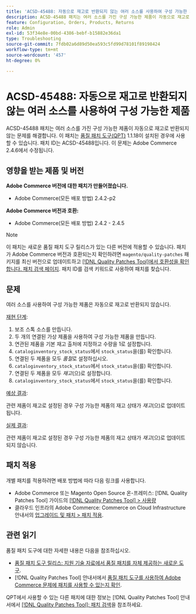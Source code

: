 ```yaml
---
title: 'ACSD-45488: 자동으로 재고로 반환되지 않는 여러 소스를 사용하여 구성 가능한 제품'
description: ACSD-45488 패치는 여러 소스를 가진 구성 가능한 제품이 자동으로 재고로 반환되지 않는 문제를 해결합니다. 이 패치는 [Quality Patches Tool (QPT)](https://experienceleague.adobe.com/ko/docs/commerce-operations/tools/quality-patches-tool/quality-patches-tool-to-self-serve-quality-patches) 1.1.18이 설치된 경우 사용할 수 있습니다. 패치 ID는 ACSD-45488입니다. 이 문제는 Adobe Commerce 2.4.6에서 수정됩니다.
feature: Configuration, Orders, Products, Returns
role: Admin
exl-id: 53f34e8e-00bd-4386-bebf-b15882e36da1
type: Troubleshooting
source-git-commit: 7fdb02a6d89d50ea593c5fd99d78101f89198424
workflow-type: tm+mt
source-wordcount: '457'
ht-degree: 0%

---
```


# ACSD-45488: 자동으로 재고로 반환되지 않는 여러 소스를 사용하여 구성 가능한 제품

ACSD-45488 패치는 여러 소스를 가진 구성 가능한 제품이 자동으로 재고로 반환되지 않는 문제를 해결합니다. 이 패치는 [품질 패치 도구(QPT)](https://experienceleague.adobe.com/ko/docs/commerce-operations/tools/quality-patches-tool/quality-patches-tool-to-self-serve-quality-patches) 1.1.18이 설치된 경우에 사용할 수 있습니다. 패치 ID는 ACSD-45488입니다. 이 문제는 Adobe Commerce 2.4.6에서 수정됩니다.

## 영향을 받는 제품 및 버전

**Adobe Commerce 버전에 대한 패치가 만들어졌습니다.**

* Adobe Commerce(모든 배포 방법) 2.4.2-p2

**Adobe Commerce 버전과 호환:**

* Adobe Commerce(모든 배포 방법) 2.4.2 - 2.4.5

>[!NOTE]
>
>이 패치는 새로운 품질 패치 도구 릴리스가 있는 다른 버전에 적용할 수 있습니다. 패치가 Adobe Commerce 버전과 호환되는지 확인하려면 `magento/quality-patches` 패키지를 최신 버전으로 업데이트하고 [[!DNL Quality Patches Tool]에서 호환성을 확인합니다. 패치 검색 페이지](https://experienceleague.adobe.com/ko/docs/commerce-operations/tools/quality-patches-tool/quality-patches-tool-to-self-serve-quality-patches). 패치 ID를 검색 키워드로 사용하여 패치를 찾습니다.

## 문제

여러 소스를 사용하여 구성 가능한 제품은 자동으로 재고로 반환되지 않습니다.

<u>재현 단계</u>:

1. 보조 스톡 소스를 만듭니다.
1. 두 개의 연결된 가상 제품을 사용하여 구성 가능한 제품을 만듭니다.
1. 연관된 제품을 기본 재고 출처에 지정하고 수량을 1로 설정합니다.
1. `cataloginventory_stock_status`에서 `stock_status`을(를) 확인합니다.
1. 연결된 두 제품을 모두 *품절*&#x200B;로 설정하십시오.
1. `cataloginventory_stock_status`에서 `stock_status`을(를) 확인합니다.
1. 연결된 두 제품을 모두 *재고*(으)로 설정합니다.
1. `cataloginventory_stock_status`에서 `stock_status`을(를) 확인합니다.

<u>예상 결과</u>:

관련 제품이 재고로 설정된 경우 구성 가능한 제품의 재고 상태가 *재고*(으)로 업데이트됩니다.

<u>실제 결과</u>:

관련 제품이 재고로 설정된 경우 구성 가능한 제품의 재고 상태가 *재고*(으)로 업데이트되지 않습니다.

## 패치 적용

개별 패치를 적용하려면 배포 방법에 따라 다음 링크를 사용합니다.

* Adobe Commerce 또는 Magento Open Source 온-프레미스: [!DNL Quality Patches Tool] 가이드의 [[!DNL Quality Patches Tool] > 사용량](/help/tools/quality-patches-tool/usage.md)
* 클라우드 인프라의 Adobe Commerce: Commerce on Cloud Infrastructure 안내서의 [업그레이드 및 패치 > 패치 적용](https://experienceleague.adobe.com/docs/commerce-cloud-service/user-guide/develop/upgrade/apply-patches.html?lang=ko).

## 관련 읽기

품질 패치 도구에 대한 자세한 내용은 다음을 참조하십시오.

* [품질 패치 도구 릴리스: 지원 기술 자료에서 품질 패치를 자체 제공하는 새로운 도구](https://experienceleague.adobe.com/ko/docs/commerce-operations/tools/quality-patches-tool/quality-patches-tool-to-self-serve-quality-patches).
* [!DNL Quality Patches Tool] 안내서에서 [품질 패치 도구를 사용하여 Adobe Commerce 문제에 패치를 사용할 수 있는지 확인](/help/tools/quality-patches-tool/patches-available-in-qpt/check-patch-for-magento-issue-with-magento-quality-patches.md).

QPT에서 사용할 수 있는 다른 패치에 대한 정보는 [!DNL Quality Patches Tool] 안내서에서 [[!DNL Quality Patches Tool]: 패치 검색](https://experienceleague.adobe.com/tools/commerce-quality-patches/index.html?lang=ko)을 참조하세요.
